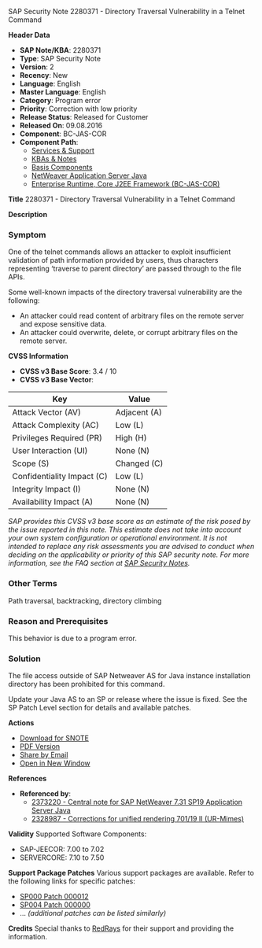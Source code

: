 SAP Security Note 2280371 - Directory Traversal Vulnerability in a Telnet Command

**Header Data**
- **SAP Note/KBA**: 2280371
- **Type**: SAP Security Note
- **Version**: 2
- **Recency**: New
- **Language**: English
- **Master Language**: English
- **Category**: Program error
- **Priority**: Correction with low priority
- **Release Status**: Released for Customer
- **Released On**: 09.08.2016
- **Component**: BC-JAS-COR
- **Component Path**:
  - [Services & Support](https://me.sap.com/servicessupport)
  - [KBAs & Notes](https://me.sap.com/servicessupport/knowledge)
  - [Basis Components](https://me.sap.com/mynotes?tab=Search&sortBy=Relevance&filters=themk%25253Aeq~'BC*'%25252BreleaseStatus%25253Aeq~'CustomerRelease'%25252BsecurityPatchDay%25253Aeq~'NotRestricted'%25252BfuzzyThreshold%25253Aeq~'0.9'&flag=mynotes)
  - [NetWeaver Application Server Java](https://me.sap.com/mynotes?tab=Search&sortBy=Relevance&filters=themk%25253Aeq~'BC-JAS*'%25252BreleaseStatus%25253Aeq~'CustomerRelease'%25252BsecurityPatchDay%25253Aeq~'NotRestricted'%25252BfuzzyThreshold%25253Aeq~'0.9'&flag=mynotes)
  - [Enterprise Runtime, Core J2EE Framework (BC-JAS-COR)](https://me.sap.com/mynotes?tab=Search&sortBy=Relevance&filters=themk%25253Aeq~'BC-JAS-COR*'%25252BreleaseStatus%25253Aeq~'CustomerRelease'%25252BsecurityPatchDay%25253Aeq~'NotRestricted'%25252BfuzzyThreshold%25253Aeq~'0.9'&flag=mynotes)

**Title**
2280371 - Directory Traversal Vulnerability in a Telnet Command

**Description**
### Symptom

One of the telnet commands allows an attacker to exploit insufficient validation of path information provided by users, thus characters representing ‘traverse to parent directory’ are passed through to the file APIs.

Some well-known impacts of the directory traversal vulnerability are the following:
- An attacker could read content of arbitrary files on the remote server and expose sensitive data.
- An attacker could overwrite, delete, or corrupt arbitrary files on the remote server.

**CVSS Information**
- **CVSS v3 Base Score**: 3.4 / 10
- **CVSS v3 Base Vector**:

| Key                                 | Value                  |
|-------------------------------------|------------------------|
| Attack Vector (AV)                  | Adjacent (A)           |
| Attack Complexity (AC)              | Low (L)                |
| Privileges Required (PR)            | High (H)               |
| User Interaction (UI)               | None (N)               |
| Scope (S)                           | Changed (C)            |
| Confidentiality Impact (C)          | Low (L)                |
| Integrity Impact (I)                | None (N)               |
| Availability Impact (A)             | None (N)               |

_SAP provides this CVSS v3 base score as an estimate of the risk posed by the issue reported in this note. This estimate does not take into account your own system configuration or operational environment. It is not intended to replace any risk assessments you are advised to conduct when deciding on the applicability or priority of this SAP security note. For more information, see the FAQ section at [SAP Security Notes](https://me.sap.com/securitynotes)._

### Other Terms
Path traversal, backtracking, directory climbing

### Reason and Prerequisites
This behavior is due to a program error.

### Solution
The file access outside of SAP Netweaver AS for Java instance installation directory has been prohibited for this command.

Update your Java AS to an SP or release where the issue is fixed. See the SP Patch Level section for details and available patches.

**Actions**
- [Download for SNOTE](https://notesdownloads.sap.com/note/0040000018264382017)
- [PDF Version](https://userapps.support.sap.com/sap/support/sfm/notes/print/0002280371?language=en-US&token=CA0F5CB82539C63F1A64BDECB36CE0BB)
- [Share by Email](https://me.sap.com/notes/0002280371/share)
- [Open in New Window](https://me.sap.com/notes/0002280371/open)

**References**
- **Referenced by**:
  - [2373220 - Central note for SAP NetWeaver 7.31 SP19 Application Server Java](https://me.sap.com/notes/2373220)
  - [2328987 - Corrections for unified rendering 701/19 II (UR-Mimes)](https://me.sap.com/notes/2328987)

**Validity**
Supported Software Components:
- SAP-JEECOR: 7.00 to 7.02
- SERVERCORE: 7.10 to 7.50

**Support Package Patches**
Various support packages are available. Refer to the following links for specific patches:
- [SP000 Patch 000012](https://userapps.support.sap.com/sap/support/swdc/notes?cvnr=73554900100200001452&support_package=SP000&patch_level=000012)
- [SP004 Patch 000000](https://userapps.support.sap.com/sap/support/swdc/notes?cvnr=73554900100200001452&support_package=SP004&patch_level=000000)
- ... *(additional patches can be listed similarly)*

**Credits**
Special thanks to [RedRays](https://redrays.io) for their support and providing the information.